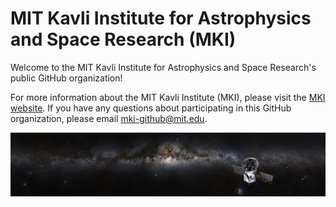 # MIT Kavli Institute for Astrophysics and Space Research (MKI)

Welcome to the MIT Kavli Institute for Astrophysics and Space Research's public GitHub organization!

For more information about the MIT Kavli Institute (MKI), please visit the [MKI website](https://space.mit.edu/). If you have any questions about participating in this GitHub organization, please email mki-github@mit.edu.

![Panorama of the TESS satellite and The Milky Way](/profile/assets/tess-and-milky-way-panorama.jpg)
